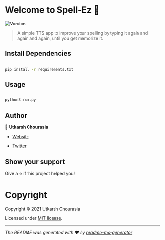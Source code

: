
# Welcome to Spell-Ez 👋

![Version](https://img.shields.io/badge/version-0.0.1-blue.svg?cacheSeconds=2592000)

> A simple TTS app to improve your spelling by typing it again and again and again, until you get memorize it.

## Install Dependencies

```sh

pip install -r requirements.txt

```
## Usage

```sh

python3 run.py

```

  
## Author
👤 **Utkarsh Chourasia**

* [Website](https://utkarshchourasia.in/)

* [Twitter](https://twitter.com/jammutkarsh)

[comment]: <> (👤 **Vishvesh Singh Pal**)

[comment]: <> (* [Twitter]&#40;https://twitter.com/palvishusingh&#41;)

## Show your support
Give a ⭐️ if this project helped you!


# Copyright
Copyright &copy; 2021 Utkarsh Chourasia

Licensed under [MIT license](https://opensource.org/licenses/MIT).


---
_The README was generated with ❤️ by [readme-md-generator](https://github.com/kefranabg/readme-md-generator)_
